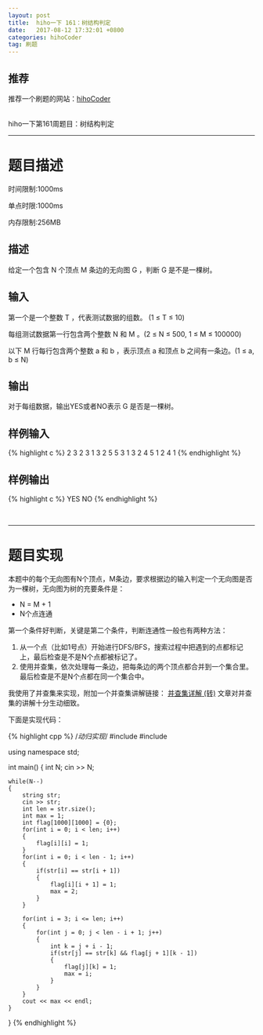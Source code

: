 ```yaml
---
layout: post
title:  hiho一下 161：树结构判定
date:   2017-08-12 17:32:01 +0800
categories: hihoCoder
tag: 刷题
---
```


**推荐**
------

推荐一个刷题的网站：[hihoCoder](http://hihocoder.com/hiho)

<br>
hiho一下第161周题目：树结构判定

<hr>

题目描述
====

时间限制:1000ms

单点时限:1000ms

内存限制:256MB

描述
------------------------------------

给定一个包含 N 个顶点 M 条边的无向图 G ，判断 G 是不是一棵树。

输入
------------------------------------

第一个是一个整数 T ，代表测试数据的组数。 (1 ≤ T ≤ 10)

每组测试数据第一行包含两个整数 N 和 M 。(2 ≤ N ≤ 500, 1 ≤ M ≤ 100000)

以下 M 行每行包含两个整数 a 和 b ，表示顶点 a 和顶点 b 之间有一条边。(1 ≤ a, b ≤ N)

输出
------------------------------------

对于每组数据，输出YES或者NO表示 G 是否是一棵树。

样例输入
------------------------------------

{% highlight c %}
2
3 2
3 1
3 2
5 5
3 1
3 2
4 5
1 2
4 1 
{% endhighlight %}


样例输出
------------------------------------

{% highlight c %}
YES
NO
{% endhighlight %}

<br/>

<hr>

题目实现
====================================

本题中的每个无向图有N个顶点，M条边，要求根据边的输入判定一个无向图是否为一棵树，无向图为树的充要条件是：

 - N = M + 1 
 - N个点连通

第一个条件好判断，关键是第二个条件，判断连通性一般也有两种方法：

 1. 从一个点（比如1号点）开始进行DFS/BFS，搜索过程中把遇到的点都标记上，最后检查是不是N个点都被标记了。
 2. 使用并查集，依次处理每一条边，把每条边的两个顶点都合并到一个集合里。最后检查是不是N个点都在同一个集合中。

我使用了并查集来实现，附加一个并查集讲解链接：
[并查集详解 (转)](http://blog.csdn.net/dellaserss/article/details/7724401/)
文章对并查集的讲解十分生动细致。

下面是实现代码：

{% highlight cpp %}
/*动归实现*/
#include <iostream>
#include <string>

using namespace std;

int main()
{
	int N;
	cin >> N;

	while(N--)
	{
		string str;
		cin >> str;
		int len = str.size();
		int max = 1;
		int flag[1000][1000] = {0};
		for(int i = 0; i < len; i++)
		{
			flag[i][i] = 1;
		}
		for(int i = 0; i < len - 1; i++)
		{
			if(str[i] == str[i + 1])
			{
				flag[i][i + 1] = 1;
				max = 2;
			}
		}

		for(int i = 3; i <= len; i++)
		{
			for(int j = 0; j < len - i + 1; j++)
			{
				int k = j + i - 1;
				if(str[j] == str[k] && flag[j + 1][k - 1])
				{
					flag[j][k] = 1;
					max = i;
				}
			}
		}
		cout << max << endl;
	}
}
{% endhighlight %}